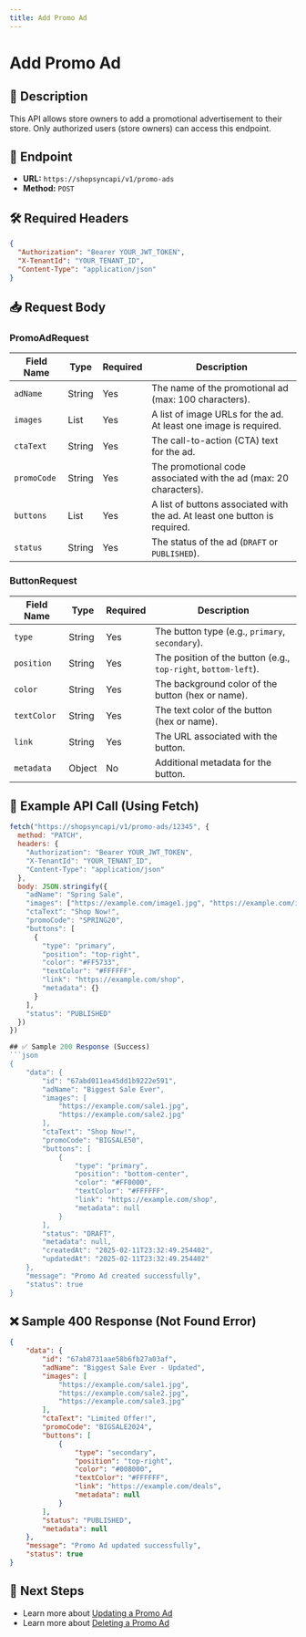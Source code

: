 ```yaml
---
title: Add Promo Ad
---
```

# Add Promo Ad

## 📌 Description
This API allows store owners to add a promotional advertisement to their store. Only authorized users (store owners) can access this endpoint.

## 🔗 Endpoint
- **URL:** `https://shopsyncapi/v1/promo-ads`
- **Method:** `POST`

## 🛠️ Required Headers
```json
{
  "Authorization": "Bearer YOUR_JWT_TOKEN",
  "X-TenantId": "YOUR_TENANT_ID",
  "Content-Type": "application/json"
}
```

## 📥 Request Body
### PromoAdRequest
| Field Name  | Type   | Required | Description |
|-------------|--------|----------|-------------|
| `adName`    | String | Yes      | The name of the promotional ad (max: 100 characters). |
| `images`    | List | Yes | A list of image URLs for the ad. At least one image is required. |
| `ctaText`   | String | Yes      | The call-to-action (CTA) text for the ad. |
| `promoCode` | String | Yes      | The promotional code associated with the ad (max: 20 characters). |
| `buttons`   | List | Yes | A list of buttons associated with the ad. At least one button is required. |
| `status`    | String | Yes      | The status of the ad (`DRAFT` or `PUBLISHED`). |

### ButtonRequest
| Field Name   | Type   | Required | Description |
|--------------|--------|----------|-------------|
| `type`       | String | Yes      | The button type (e.g., `primary`, `secondary`). |
| `position`   | String | Yes      | The position of the button (e.g., `top-right`, `bottom-left`). |
| `color`      | String | Yes      | The background color of the button (hex or name). |
| `textColor`  | String | Yes      | The text color of the button (hex or name). |
| `link`       | String | Yes      | The URL associated with the button. |
| `metadata`   | Object | No       | Additional metadata for the button. |

## 📡 Example API Call (Using Fetch)
```javascript
fetch("https://shopsyncapi/v1/promo-ads/12345", {
  method: "PATCH",
  headers: {
    "Authorization": "Bearer YOUR_JWT_TOKEN",
    "X-TenantId": "YOUR_TENANT_ID",
    "Content-Type": "application/json"
  },
  body: JSON.stringify({
    "adName": "Spring Sale",
    "images": ["https://example.com/image1.jpg", "https://example.com/image2.jpg"],
    "ctaText": "Shop Now!",
    "promoCode": "SPRING20",
    "buttons": [
      {
        "type": "primary",
        "position": "top-right",
        "color": "#FF5733",
        "textColor": "#FFFFFF",
        "link": "https://example.com/shop",
        "metadata": {}
      }
    ],
    "status": "PUBLISHED"
  })
})

## ✅ Sample 200 Response (Success)
```json
{
    "data": {
        "id": "67abd011ea45dd1b9222e591",
        "adName": "Biggest Sale Ever",
        "images": [
            "https://example.com/sale1.jpg",
            "https://example.com/sale2.jpg"
        ],
        "ctaText": "Shop Now!",
        "promoCode": "BIGSALE50",
        "buttons": [
            {
                "type": "primary",
                "position": "bottom-center",
                "color": "#FF0000",
                "textColor": "#FFFFFF",
                "link": "https://example.com/shop",
                "metadata": null
            }
        ],
        "status": "DRAFT",
        "metadata": null,
        "createdAt": "2025-02-11T23:32:49.254402",
        "updatedAt": "2025-02-11T23:32:49.254402"
    },
    "message": "Promo Ad created successfully",
    "status": true
}
```

## ❌ Sample 400 Response (Not Found Error)
```json
{
    "data": {
        "id": "67ab8731aae58b6fb27a03af",
        "adName": "Biggest Sale Ever - Updated",
        "images": [
            "https://example.com/sale1.jpg",
            "https://example.com/sale2.jpg",
            "https://example.com/sale3.jpg"
        ],
        "ctaText": "Limited Offer!",
        "promoCode": "BIGSALE2024",
        "buttons": [
            {
                "type": "secondary",
                "position": "top-right",
                "color": "#008000",
                "textColor": "#FFFFFF",
                "link": "https://example.com/deals",
                "metadata": null
            }
        ],
        "status": "PUBLISHED",
        "metadata": null
    },
    "message": "Promo Ad updated successfully",
    "status": true
}
```

## 🔗 Next Steps
- Learn more about [Updating a Promo Ad](./update-promo-ad.md)
- Learn more about [Deleting a Promo Ad](./delete-promo-ad.md)

